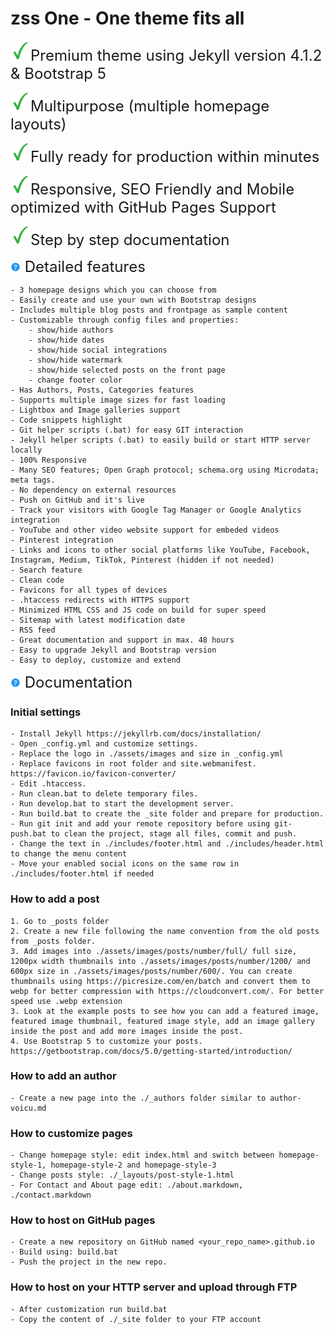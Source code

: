 # zss One - One theme fits all 

<img src="assets/css/icons/check.png" alt="check" width="32"/><font size="5">Premium theme using Jekyll version 4.1.2 & Bootstrap 5</font>

<img src="assets/css/icons/check.png" alt="check" width="32"/><font size="5">Multipurpose (multiple homepage layouts)</font>

<img src="assets/css/icons/check.png" alt="check" width="32"/><font size="5">Fully ready for production within minutes</font> 

<img src="assets/css/icons/check.png" alt="check" width="32"/><font size="5">Responsive, SEO Friendly and Mobile optimized with GitHub Pages Support</font>

<img src="assets/css/icons/check.png" alt="check" width="32"/><font size="5">Step by step documentation</font>

<img src="assets/css/icons/support.png" alt="check" width="16"/><font size="5"> Detailed features</font>

    - 3 homepage designs which you can choose from 
    - Easily create and use your own with Bootstrap designs 
    - Includes multiple blog posts and frontpage as sample content 
    - Customizable through config files and properties:
        - show/hide authors
        - show/hide dates
        - show/hide social integrations
        - show/hide watermark
        - show/hide selected posts on the front page
        - change footer color 
    - Has Authors, Posts, Categories features 
    - Supports multiple image sizes for fast loading 
    - Lightbox and Image galleries support 
    - Code snippets highlight 
    - Git helper scripts (.bat) for easy GIT interaction 
    - Jekyll helper scripts (.bat) to easily build or start HTTP server locally 
    - 100% Responsive 
    - Many SEO features; Open Graph protocol; schema.org using Microdata; meta tags. 
    - No dependency on external resources 
    - Push on GitHub and it's live 
    - Track your visitors with Google Tag Manager or Google Analytics integration 
    - YouTube and other video website support for embeded videos
    - Pinterest integration 
    - Links and icons to other social platforms like YouTube, Facebook, Instagram, Medium, TikTok, Pinterest (hidden if not needed) 
    - Search feature 
    - Clean code 
    - Favicons for all types of devices
    - .htaccess redirects with HTTPS support 
    - Minimized HTML CSS and JS code on build for super speed 
    - Sitemap with latest modification date 
    - RSS feed 
    - Great documentation and support in max. 48 hours 
    - Easy to upgrade Jekyll and Bootstrap version
    - Easy to deploy, customize and extend 

<img src="assets/css/icons/support.png" alt="check" width="16"/><font size="5"> Documentation</font>

### Initial settings 
    - Install Jekyll https://jekyllrb.com/docs/installation/ 
    - Open _config.yml and customize settings. 
    - Replace the logo in ./assets/images and size in _config.yml 
    - Replace favicons in root folder and site.webmanifest. https://favicon.io/favicon-converter/ 
    - Edit .htaccess. 
    - Run clean.bat to delete temporary files. 
    - Run develop.bat to start the development server. 
    - Run build.bat to create the _site folder and prepare for production. 
    - Run git init and add your remote repository before using git-push.bat to clean the project, stage all files, commit and push. 
    - Change the text in ./includes/footer.html and ./includes/header.html to change the menu content
    - Move your enabled social icons on the same row in ./includes/footer.html if needed 

### How to add a post 
    1. Go to _posts folder 
    2. Create a new file following the name convention from the old posts from _posts folder. 
    3. Add images into ./assets/images/posts/number/full/ full size, 1200px width thumbnails into ./assets/images/posts/number/1200/ and 600px size in ./assets/images/posts/number/600/. You can create thumbnails using https://picresize.com/en/batch and convert them to webp for better compression with https://cloudconvert.com/. For better speed use .webp extension 
    3. Look at the example posts to see how you can add a featured image, featured image thumbnail, featured image style, add an image gallery inside the post and add more images inside the post. 
    4. Use Bootstrap 5 to customize your posts. https://getbootstrap.com/docs/5.0/getting-started/introduction/ 

### How to add an author 
    - Create a new page into the ./_authors folder similar to author-voicu.md

### How to customize pages 
    - Change homepage style: edit index.html and switch between homepage-style-1, homepage-style-2 and homepage-style-3
    - Change posts style: ./_layouts/post-style-1.html 
    - For Contact and About page edit: ./about.markdown, ./contact.markdown 

### How to host on GitHub pages 
    - Create a new repository on GitHub named <your_repo_name>.github.io 
    - Build using: build.bat 
    - Push the project in the new repo. 

### How to host on your HTTP server and upload through FTP 
    - After customization run build.bat
    - Copy the content of ./_site folder to your FTP account
 